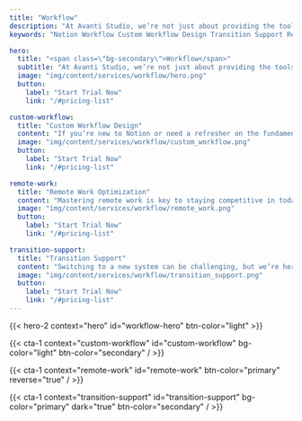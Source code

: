 ```yaml
---
title: "Workflow"
description: "At Avanti Studio, we’re not just about providing the tools for better productivity; we’re about transforming how you work. Our Workflow Consulting services are designed to help you integrate Notion into your existing processes seamlessly and effectively, enabling greater efficiency and collaboration."
keywords: "Notion Workflow Custom Workflow Design Transition Support Remote Work Optimization"

hero:
  title: "<span class=\"bg-secondary\">Workflow</span>"
  subtitle: "At Avanti Studio, we’re not just about providing the tools for better productivity; we’re about transforming how you work. Our Workflow Consulting services are designed to help you integrate Notion into your existing processes seamlessly and effectively, enabling greater efficiency and collaboration."
  image: "img/content/services/workflow/hero.png"
  button:
    label: "Start Trial Now"
    link: "/#pricing-list"

custom-workflow:
  title: "Custom Workflow Design"
  content: "If you’re new to Notion or need a refresher on the fundamentals, this is the course for you. We’ll walk you through setting up your workspace, creating pages, and understanding the basic building blocks of Notion – blocks, databases, and relations. By the end of this course, you’ll be well-equipped to use Notion to manage your tasks and organize your information."
  image: "img/content/services/workflow/custom_workflow.png"
  button:
    label: "Start Trial Now"
    link: "/#pricing-list"

remote-work:
  title: "Remote Work Optimization"
  content: "Mastering remote work is key to staying competitive in today’s increasingly digital landscape. We’ll help you leverage Notion to create a virtual workspace that promotes communication, coordination, and transparency, regardless of your team members’ location."
  image: "img/content/services/workflow/remote_work.png"
  button:
    label: "Start Trial Now"
    link: "/#pricing-list"

transition-support:
  title: "Transition Support"
  content: "Switching to a new system can be challenging, but we’re here to make the process smooth and hassle-free. We provide support throughout the transition, including data migration, system setup, and troubleshooting. We’ll also train your team to use your new Notion workflow effectively."
  image: "img/content/services/workflow/transition_support.png"
  button:
    label: "Start Trial Now"
    link: "/#pricing-list"
---
```


{{< hero-2 context="hero" id="workflow-hero" btn-color="light" >}}

{{< cta-1 context="custom-workflow" id="custom-workflow" bg-color="light" btn-color="secondary" / >}}

{{< cta-1 context="remote-work" id="remote-work" btn-color="primary" reverse="true" / >}}

{{< cta-1 context="transition-support" id="transition-support" bg-color="primary" dark="true" btn-color="secondary" / >}}
